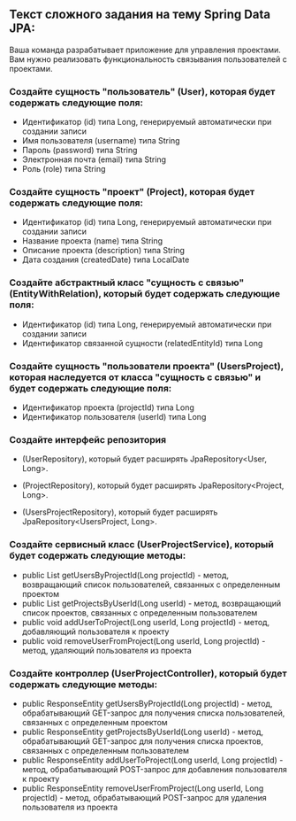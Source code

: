 ## Текст сложного задания на тему Spring Data JPA:
Ваша команда разрабатывает приложение для управления проектами. Вам нужно реализовать функциональность связывания пользователей с проектами.

### Создайте сущность "пользователь" (User), которая будет содержать следующие поля:

* Идентификатор (id) типа Long, генерируемый автоматически при создании записи
* Имя пользователя (username) типа String
* Пароль (password) типа String
* Электронная почта (email) типа String
* Роль (role) типа String

### Создайте сущность "проект" (Project), которая будет содержать следующие поля:

* Идентификатор (id) типа Long, генерируемый автоматически при создании записи
* Название проекта (name) типа String
* Описание проекта (description) типа String
* Дата создания (createdDate) типа LocalDate

### Создайте абстрактный класс "сущность с связью" (EntityWithRelation), который будет содержать следующие поля:

* Идентификатор (id) типа Long, генерируемый автоматически при создании записи
* Идентификатор связанной сущности (relatedEntityId) типа Long

### Создайте сущность "пользователи проекта" (UsersProject), которая наследуется от класса "сущность с связью" и будет содержать следующие поля:

* Идентификатор проекта (projectId) типа Long
* Идентификатор пользователя (userId) типа Long

### Создайте интерфейс репозитория
* (UserRepository), который будет расширять JpaRepository<User, Long>.

* (ProjectRepository), который будет расширять JpaRepository<Project, Long>.

* (UsersProjectRepository), который будет расширять JpaRepository<UsersProject, Long>.

### Создайте сервисный класс (UserProjectService), который будет содержать следующие методы:

* public List getUsersByProjectId(Long projectId) - метод, возвращающий список пользователей, связанных с определенным проектом
* public List getProjectsByUserId(Long userId) - метод, возвращающий список проектов, связанных с определенным пользователем
* public void addUserToProject(Long userId, Long projectId) - метод, добавляющий пользователя к проекту
* public void removeUserFromProject(Long userId, Long projectId) - метод, удаляющий пользователя из проекта


### Создайте контроллер (UserProjectController), который будет содержать следующие методы:

* public ResponseEntity<List> getUsersByProjectId(Long projectId) - метод, обрабатывающий GET-запрос для получения списка пользователей, связанных с определенным проектом
* public ResponseEntity<List> getProjectsByUserId(Long userId) - метод, обрабатывающий GET-запрос для получения списка проектов, связанных с определенным пользователем
* public ResponseEntity addUserToProject(Long userId, Long projectId) - метод, обрабатывающий POST-запрос для добавления пользователя к проекту
* public ResponseEntity removeUserFromProject(Long userId, Long projectId) - метод, обрабатывающий POST-запрос для удаления пользователя из проекта
